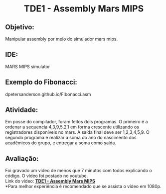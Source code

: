 <div align="center">
  
#  TDE1 - Assembly Mars MIPS
</div>

## Objetivo: 
Manipular assembly por meio do simulador mars mips.

## IDE: 
MARS MIPS simulator

## Exemplo do Fibonacci: 
dpetersanderson.github.io/Fibonacci.asm

## Atividade: 
Em posse do compilador, foram feitos dois programas.
O primeiro é a ordenar a sequencia 4,3,9,5,2,1 em forma crescente utilizando os registradores
disponíveis no mars. A saída final deve ser 1,2,3,4,5,9.
O segundo programa é realizar a soma do ano do nascimento dos acadêmicos do grupo, e
entregar a soma como saída.

## Avaliação: 
Foi gravado um vídeo de menos que 7 minutos com todos
explicando o código. O vídeo foi postado no youtube.<br>
Link do vídeo: **[TDE1 - Assembly Mars MIPS](https://youtu.be/KB2DlPgj75c)**<br>
*Para melhor experiência é recomendado que se assista o vídeo em 1080p.
